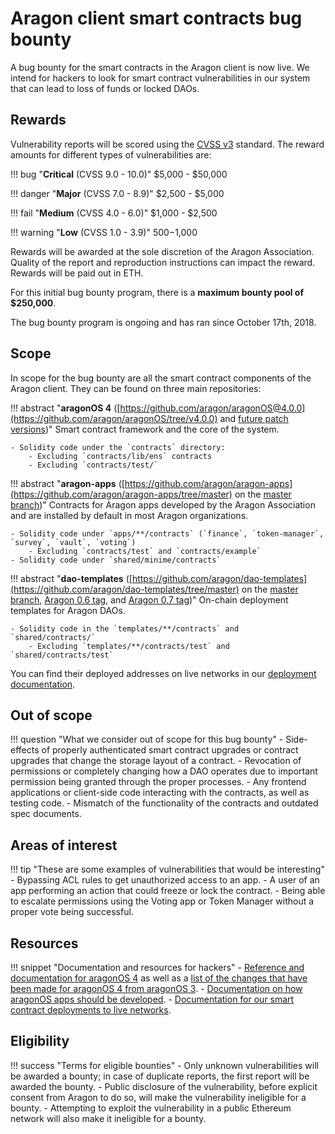 # Aragon client smart contracts bug bounty

A bug bounty for the smart contracts in the Aragon client is now live. We intend for hackers to look for smart contract vulnerabilities in our system that can lead to loss of funds or locked DAOs.

## Rewards

Vulnerability reports will be scored using the  [CVSS v3](https://www.first.org/cvss/) standard. The reward amounts for different types of vulnerabilities are:

!!! bug "**Critical** (CVSS 9.0 - 10.0)"
    $5,000 - $50,000

!!! danger "**Major** (CVSS 7.0 - 8.9)"
    $2,500 - $5,000

!!! fail "**Medium** (CVSS 4.0 - 6.0)"
    $1,000 - $2,500

!!! warning "**Low** (CVSS 1.0 - 3.9)"
    $500-$1,000

Rewards will be awarded at the sole discretion of the Aragon Association. Quality of the report and reproduction instructions can impact the reward. Rewards will be paid out in ETH.

For this initial bug bounty program, there is a **maximum bounty pool of $250,000**.

The bug bounty program is ongoing and has ran since October 17th, 2018.

## Scope

In scope for the bug bounty are all the smart contract components of the Aragon client. They can be found on three main repositories:

!!! abstract "**aragonOS 4** ([https://github.com/aragon/aragonOS@4.0.0](https://github.com/aragon/aragonOS/tree/v4.0.0) and [future patch versions](https://github.com/aragon/aragonOS/releases))"
    Smart contract framework and the core of the system.

    - Solidity code under the `contracts` directory:
        - Excluding `contracts/lib/ens` contracts
        - Excluding `contracts/test/`

!!! abstract "**aragon-apps** ([https://github.com/aragon/aragon-apps](https://github.com/aragon/aragon-apps/tree/master) on the [master branch](https://github.com/aragon/aragon-apps/tree/master))"
    Contracts for Aragon apps developed by the Aragon Association and are installed by default in most Aragon organizations.

    - Solidity code under `apps/**/contracts` (`finance`, `token-manager`, `survey`, `vault`, `voting`)
        - Excluding `contracts/test` and `contracts/example`
    - Solidity code under `shared/minime/contracts`

!!! abstract "**dao-templates** ([https://github.com/aragon/dao-templates](https://github.com/aragon/dao-templates/tree/master) on the [master branch](https://github.com/aragon/dao-templates/tree/master), [Aragon 0.6 tag](https://github.com/aragon/dao-templates/tree/aragon-v0.6), and [Aragon 0.7 tag](https://github.com/aragon/dao-templates/tree/aragon-v0.7))"
    On-chain deployment templates for Aragon DAOs.

    - Solidity code in the `templates/**/contracts` and `shared/contracts/`
        - Excluding `templates/**/contracts/test` and `shared/contracts/test`

You can find their deployed addresses on live networks in our [deployment documentation](https://github.com/aragon/deployments).

## Out of scope

!!! question "What we consider out of scope for this bug bounty"
    - Side-effects of properly authenticated smart contract upgrades or contract upgrades that change the storage layout of a contract.
    - Revocation of permissions or completely changing how a DAO operates due to important permission being granted through the proper processes.
    - Any frontend applications or client-side code interacting with the contracts, as well as testing code.
    - Mismatch of the functionality of the contracts and outdated spec documents.

## Areas of interest

!!! tip "These are some examples of vulnerabilities that would be interesting"
    - Bypassing ACL rules to get unauthorized access to an app.
    - A user of an app performing an action that could freeze or lock the contract.
    - Being able to escalate permissions using the Voting app or Token Manager without a proper vote being successful.

## Resources

!!! snippet "Documentation and resources for hackers"
    - [Reference and documentation for aragonOS 4](https://hack.aragon.org/docs/aragonos-ref.html) as well as a [list of the changes that have been made for aragonOS 4 from aragonOS 3](https://github.com/aragon/aragonOS/wiki/aragonOS-4:-Updates-to-aragonOS-and-aragon-apps).
    - [Documentation on how aragonOS apps should be developed](https://hack.aragon.org/docs/aragonos-building.html).
    - [Documentation for our smart contract deployments to live networks](https://github.com/aragon/deployments).


## Eligibility

!!! success "Terms for eligible bounties"
    - Only unknown vulnerabilities will be awarded a bounty; in case of duplicate reports, the first report will be awarded the bounty.
    - Public disclosure of the vulnerability, before explicit consent from Aragon to do so, will make the vulnerability ineligible for a bounty.
    - Attempting to exploit the vulnerability in a public Ethereum network will also make it ineligible for a bounty.
